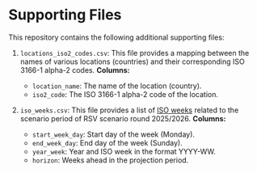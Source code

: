 # Supporting Files

This repository contains the following additional supporting files: 

1. `locations_iso2_codes.csv`: This file provides a mapping between the names of various locations (countries) and their corresponding ISO 3166-1 alpha-2 codes. **Columns:**
    - `location_name`: The name of the location (country).
    - `iso2_code`: The ISO 3166-1 alpha-2 code of the location.

2. `iso_weeks.csv`: 
This file provides a list of [ISO weeks](https://en.wikipedia.org/wiki/ISO_week_date) related to the scenario period of RSV scenario round 2025/2026. **Columns:**
    - `start_week_day`: Start day of the week (Monday).
    - `end_week_day`: End day of the week (Sunday).
    - `year_week`: Year and ISO week in the format YYYY-WW.
    - `horizon`: Weeks ahead in the projection period.
